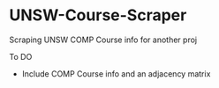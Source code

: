 # UNSW-Course-Scraper
Scraping UNSW COMP Course info for another proj

To DO
 - Include COMP Course info and an adjacency matrix